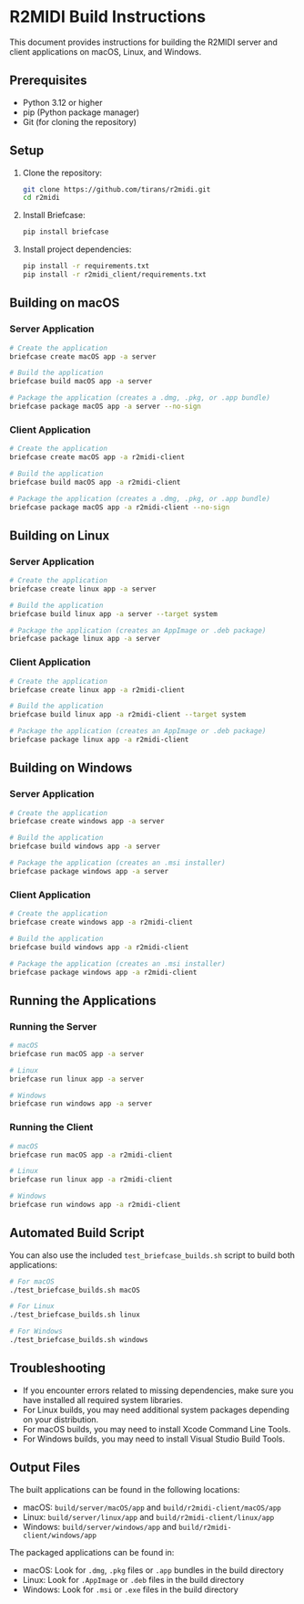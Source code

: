 # R2MIDI Build Instructions

This document provides instructions for building the R2MIDI server and client applications on macOS, Linux, and Windows.

## Prerequisites

- Python 3.12 or higher
- pip (Python package manager)
- Git (for cloning the repository)

## Setup

1. Clone the repository:
   ```bash
   git clone https://github.com/tirans/r2midi.git
   cd r2midi
   ```

2. Install Briefcase:
   ```bash
   pip install briefcase
   ```

3. Install project dependencies:
   ```bash
   pip install -r requirements.txt
   pip install -r r2midi_client/requirements.txt
   ```

## Building on macOS

### Server Application

```bash
# Create the application
briefcase create macOS app -a server

# Build the application
briefcase build macOS app -a server

# Package the application (creates a .dmg, .pkg, or .app bundle)
briefcase package macOS app -a server --no-sign
```

### Client Application

```bash
# Create the application
briefcase create macOS app -a r2midi-client

# Build the application
briefcase build macOS app -a r2midi-client

# Package the application (creates a .dmg, .pkg, or .app bundle)
briefcase package macOS app -a r2midi-client --no-sign
```

## Building on Linux

### Server Application

```bash
# Create the application
briefcase create linux app -a server

# Build the application
briefcase build linux app -a server --target system

# Package the application (creates an AppImage or .deb package)
briefcase package linux app -a server
```

### Client Application

```bash
# Create the application
briefcase create linux app -a r2midi-client

# Build the application
briefcase build linux app -a r2midi-client --target system

# Package the application (creates an AppImage or .deb package)
briefcase package linux app -a r2midi-client
```

## Building on Windows

### Server Application

```bash
# Create the application
briefcase create windows app -a server

# Build the application
briefcase build windows app -a server

# Package the application (creates an .msi installer)
briefcase package windows app -a server
```

### Client Application

```bash
# Create the application
briefcase create windows app -a r2midi-client

# Build the application
briefcase build windows app -a r2midi-client

# Package the application (creates an .msi installer)
briefcase package windows app -a r2midi-client
```

## Running the Applications

### Running the Server

```bash
# macOS
briefcase run macOS app -a server

# Linux
briefcase run linux app -a server

# Windows
briefcase run windows app -a server
```

### Running the Client

```bash
# macOS
briefcase run macOS app -a r2midi-client

# Linux
briefcase run linux app -a r2midi-client

# Windows
briefcase run windows app -a r2midi-client
```

## Automated Build Script

You can also use the included `test_briefcase_builds.sh` script to build both applications:

```bash
# For macOS
./test_briefcase_builds.sh macOS

# For Linux
./test_briefcase_builds.sh linux

# For Windows
./test_briefcase_builds.sh windows
```

## Troubleshooting

- If you encounter errors related to missing dependencies, make sure you have installed all required system libraries.
- For Linux builds, you may need additional system packages depending on your distribution.
- For macOS builds, you may need to install Xcode Command Line Tools.
- For Windows builds, you may need to install Visual Studio Build Tools.

## Output Files

The built applications can be found in the following locations:

- macOS: `build/server/macOS/app` and `build/r2midi-client/macOS/app`
- Linux: `build/server/linux/app` and `build/r2midi-client/linux/app`
- Windows: `build/server/windows/app` and `build/r2midi-client/windows/app`

The packaged applications can be found in:

- macOS: Look for `.dmg`, `.pkg` files or `.app` bundles in the build directory
- Linux: Look for `.AppImage` or `.deb` files in the build directory
- Windows: Look for `.msi` or `.exe` files in the build directory
